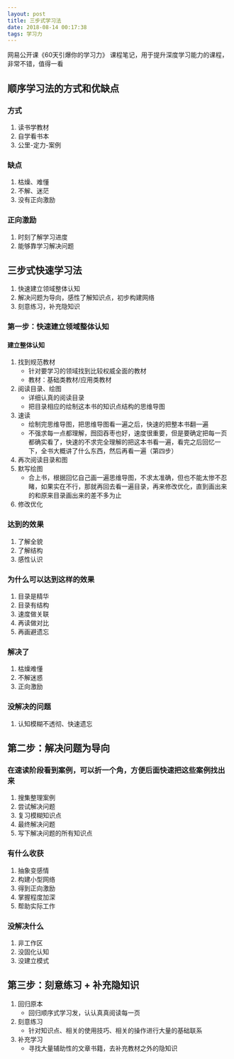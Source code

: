 ```yaml
---
layout: post
title: 三步式学习法
date: 2018-08-14 00:17:38
tags: 学习力
---
```


网易公开课《60天引爆你的学习力》 课程笔记，用于提升深度学习能力的课程，非常不错，值得一看

## 顺序学习法的方式和优缺点

### 方式
1. 读书学教材
2. 自学看书本
3. 公里-定力-案例


### 缺点
1. 枯燥、难懂
2. 不解、迷茫
3. 没有正向激励


### 正向激励
1. 时刻了解学习进度
2. 能够靠学习解决问题 



## 三步式快速学习法

1. 快速建立领域整体认知
2. 解决问题为导向，感性了解知识点，初步构建网络
3. 刻意练习，补充隐知识


### 第一步：快速建立领域整体认知

#### 建立整体认知
1. 找到规范教材
    * 针对要学习的领域找到比较权威全面的教材
    * 教材：基础类教材/应用类教材
2. 阅读目录、绘图
    * 详细认真的阅读目录
    *  把目录相应的绘制这本书的知识点结构的思维导图
3. 速读
    * 绘制完思维导图，把思维导图看一遍之后，快速的把整本书翻一遍
    * 不强求每一点都理解，囫囵吞枣也好，速度很重要，但是要确定把每一页都确实看了，快速的不求完全理解的把这本书看一遍，看完之后回忆一下，全书大概讲了什么东西，然后再看一遍（第四步）
4. 再次阅读目录和图
5. 默写绘图
    * 合上书，根据回忆自己画一遍思维导图，不求太准确，但也不能太惨不忍睹，如果实在不行，那就再回去看一遍目录，再来修改优化，直到画出来的和原来目录画出来的差不多为止
6. 修改优化

### 达到的效果
1. 了解全貌
2. 了解结构
3. 感性认识

### 为什么可以达到这样的效果
1. 目录是精华
2. 目录有结构 
3. 速度做关联
4. 再读做对比
5. 再画避遗忘

### 解决了
1. 枯燥难懂
2. 不解迷惑
3. 正向激励

### 没解决的问题
1. 认知模糊不透彻、快速遗忘


## 第二步：解决问题为导向

### 在速读阶段看到案例，可以折一个角，方便后面快速把这些案例找出来

1. 搜集整理案例
2. 尝试解决问题
3. 复习模糊知识点
4. 最终解决问题
5. 写下解决问题的所有知识点

### 有什么收获
1. 抽象变感情
2. 构建小型网络
3. 得到正向激励
4. 掌握程度加深
5. 帮助实际工作


### 没解决什么
1. 非工作区
2. 没固化认知
3. 没建立模式


## 第三步：刻意练习 + 补充隐知识

1. 回归原本
    * 回归顺序式学习发，认认真真阅读每一页
2. 刻意练习
    * 针对知识点、相关的使用技巧、相关的操作进行大量的基础联系
3. 补充学习
    * 寻找大量辅助性的文章书籍，去补充教材之外的隐知识























